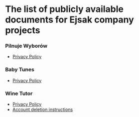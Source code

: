 # The list of publicly available documents for Ejsak company projects

### Pilnuje Wyborów
- [Privacy Policy](https://ejsakgroup.github.io/documents/pilnuje_wyborow/privacy_policy.html)

### Baby Tunes
- [Privacy Policy](https://ejsakgroup.github.io/documents/baby_tunes/privacy_policy.html)

### Wine Tutor
- [Privacy Policy](https://ejsakgroup.github.io/documents/wine_tutor/privacy_policy.html)
- [Account deletion instructions](https://ejsakgroup.github.io/documents/wine_tutor/delete_account.html)


